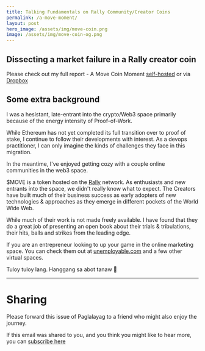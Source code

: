 ```yaml
---
title: Talking Fundamentals on Rally Community/Creator Coins
permalink: /a-move-moment/
layout: post
hero_image: /assets/img/move-coin.png
image: /assets/img/move-coin-og.png
---
```


## Dissecting a market failure in a Rally creator coin

Please check out my full report - A Move Coin Moment [self-hosted](/assets/pdf/move-coin-moment.pdf) or via [Dropbox](https://www.dropbox.com/s/og3i4k4m8apdnga/A%20MOVE%20coin%20moment.pdf?dl=0)

## Some extra background

I was a hesistant, late-entrant into the crypto/Web3 space primarily because of the energy intensity of Proof-of-Work.  

While Ethereum has not yet completed its full transition over to proof of stake, I continue to follow their developments with interest.  As a devops practitioner, I can only imagine the kinds of challenges they face in this migration.

In the meantime, I've enjoyed getting cozy with a couple online communities in the web3 space.  

$MOVE is a token hosted on the [Rally](https://rally.io) network.  As enthusiasts and new entrants into the space, we didn't really know what to expect.  The Creators have built much of their business success as early adopters of new technologies & approaches as they emerge in different pockets of the World Wide Web.

While much of their work is not made freely available.  I have found that they do a great job of presenting an open book about their trials & tribulations, their hits, balls and strikes from the leading edge.

If you are an entrepreneur looking to up your game in the online marketing space. You can check them out at [unemployable.com](unemployable.com)
and a few other virtual spaces.


Tuloy tuloy lang.  Hanggang sa abot tanaw 🖖


---

# Sharing

Please forward this issue of Paglalayag to a friend who might also enjoy the journey.

If this email was shared to you, and you think you might like to hear more, you can [subscribe here](https://ck.paglalayag.net/)